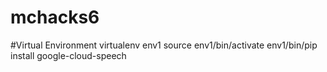 # mchacks6

#Virtual Environment
virtualenv env1
source env1/bin/activate
env1/bin/pip install google-cloud-speech
